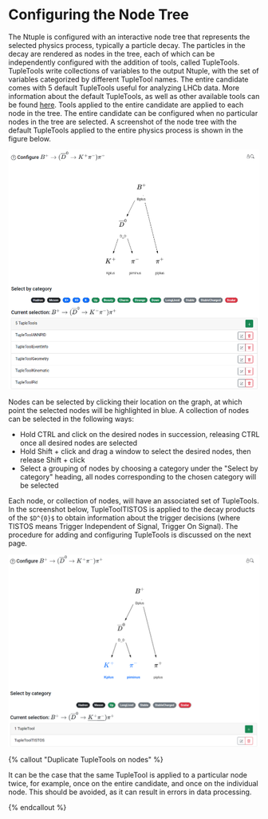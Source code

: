 # Configuring the Node Tree

The Ntuple is configured with an interactive node tree that represents the selected physics process, typically a particle decay. The particles in the decay are rendered as nodes in the tree, each of which can be independently configured with the addition of tools, called TupleTools. TupleTools write collections of variables to the output Ntuple, with the set of variables categorized by different TupleTool names. The entire candidate comes with 5 default TupleTools useful for analyzing LHCb data. More information about the default TupleTools, as well as other available tools can be found [here](https://lhcb.github.io/starterkit-lessons/first-analysis-steps/add-tupletools.html). Tools applied to the entire candidate are applied to each node in the tree. The entire candidate can be configured when no particular nodes in the tree are selected. A screenshot of the node tree with the default TupleTools applied to the entire physics process is shown in the figure below.

![Node Tree](images/node_tree_tools.png)

Nodes can be selected by clicking their location on the graph, at which point the selected nodes will be highlighted in blue. A collection of nodes can be selected in the following ways:
 - Hold CTRL and click on the desired nodes in succession, releasing CTRL once all desired nodes are selected 
 - Hold Shift + click and drag a window to select the desired nodes, then release Shift + click
 - Select a grouping of nodes by choosing a category under the "Select by category" heading, all nodes corresponding to the chosen category will be selected 

Each node, or collection of nodes, will have an associated set of TupleTools. In the screenshot below, TupleToolTISTOS is applied to the decay products of the `$D^{0}$` to obtain information about the trigger decisions (where TISTOS means Trigger Independent of Signal, Trigger On Signal). The procedure for adding and configuring TupleTools is discussed on the next page. 

![Selected Nodes](images/node_tree_tools_selected.png)

{% callout "Duplicate TupleTools on nodes" %}

It can be the case that the same TupleTool is applied to a particular node twice, for example, once on the entire candidate, and once on the individual node. This should be avoided, as it can result in errors in data processing. 

{% endcallout %}






